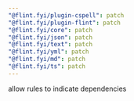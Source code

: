 ```yaml
---
"@flint.fyi/plugin-cspell": patch
"@flint.fyi/plugin-flint": patch
"@flint.fyi/core": patch
"@flint.fyi/json": patch
"@flint.fyi/text": patch
"@flint.fyi/yml": patch
"@flint.fyi/md": patch
"@flint.fyi/ts": patch
---
```


allow rules to indicate dependencies
